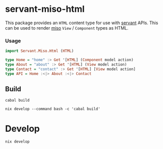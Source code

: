 servant-miso-html
============================

This package provides an `HTML` content type for use with [servant](https://hackage.haskell.org/packages/servant) APIs. This can be used to render [miso](https://github.com/dmjio/miso) `View` / `Component` types as HTML.

### Usage

```haskell
import Servant.Miso.Html (HTML)

type Home = "home" :> Get '[HTML] (Component model action)
type About = "about" :> Get '[HTML] (View model action)
type Contact = "contact" :> Get '[HTML] [View model action]
type API = Home :<|> About :<|> Contact
```

## Build

```shell
cabal build
```

```shell
nix develop --command bash -c 'cabal build'
```

# Develop

```shell
nix develop
```
